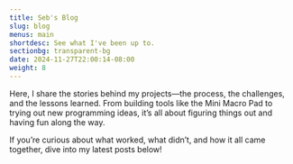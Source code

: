 ```yaml
---
title: Seb's Blog
slug: blog
menus: main
shortdesc: See what I've been up to.
sectionbg: transparent-bg
date: 2024-11-27T22:00:14-08:00
weight: 8
---
```

Here, I share the stories behind my projects—the process, the challenges, and the lessons learned. From building tools like the Mini Macro Pad to trying out new programming ideas, it’s all about figuring things out and having fun along the way. 

If you’re curious about what worked, what didn’t, and how it all came together, dive into my latest posts below!
